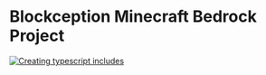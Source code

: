 # Blockception Minecraft Bedrock Project

[![Creating typescript includes](https://github.com/Blockception/BC-Minecraft-Bedrock-Project/actions/workflows/Create%20includes.yml/badge.svg)](https://github.com/Blockception/BC-Minecraft-Bedrock-Project/actions/workflows/Create%20includes.yml)
